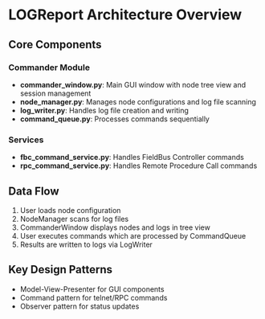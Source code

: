 # LOGReport Architecture Overview

## Core Components

### Commander Module
- **commander_window.py**: Main GUI window with node tree view and session management
- **node_manager.py**: Manages node configurations and log file scanning
- **log_writer.py**: Handles log file creation and writing
- **command_queue.py**: Processes commands sequentially

### Services
- **fbc_command_service.py**: Handles FieldBus Controller commands
- **rpc_command_service.py**: Handles Remote Procedure Call commands

## Data Flow
1. User loads node configuration
2. NodeManager scans for log files
3. CommanderWindow displays nodes and logs in tree view
4. User executes commands which are processed by CommandQueue
5. Results are written to logs via LogWriter

## Key Design Patterns
- Model-View-Presenter for GUI components
- Command pattern for telnet/RPC commands
- Observer pattern for status updates